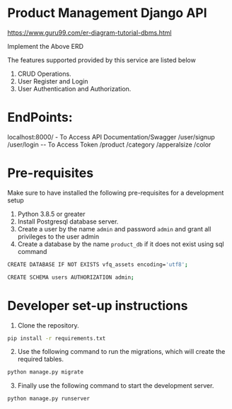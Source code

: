 # Product Management Django API

https://www.guru99.com/er-diagram-tutorial-dbms.html

Implement the Above ERD

The features supported provided by this service are listed below

1. CRUD Operations.
2. User Register and Login
3. User Authentication and Authorization.

# EndPoints:

 localhost:8000/ - To Access API Documentation/Swagger
 /user/signup
 /user/login   -- To Access Token
 /product
 /category
 /apperalsize
 /color


# Pre-requisites

Make sure to have installed the following pre-requisites for a development setup

1. Python 3.8.5 or greater
2. Install Postgresql database server.
3. Create a user by the name `admin` and password `admin` and grant all privileges to the user admin
4. Create a database by the name `product_db` if it does not exist using sql command

```bash
CREATE DATABASE IF NOT EXISTS vfq_assets encoding='utf8';
```

```bash
CREATE SCHEMA users AUTHORIZATION admin;
```

# Developer set-up instructions

1. Clone the repository.

```bash
pip install -r requirements.txt
```

2. Use the following command to run the migrations, which will create the required tables.

```bash
python manage.py migrate
```

3. Finally use the following command to start the development server.

```bash
python manage.py runserver
```